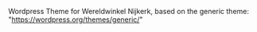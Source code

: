 Wordpress Theme for Wereldwinkel Nijkerk, based on the generic theme: "https://wordpress.org/themes/generic/"
